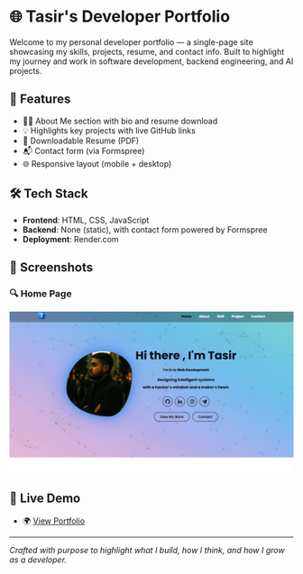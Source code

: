 # 🌐 Tasir's Developer Portfolio

Welcome to my personal developer portfolio — a single-page site showcasing my skills, projects, resume, and contact info. Built to highlight my journey and work in software development, backend engineering, and AI projects.

## 🚀 Features

- 🧑‍💼 About Me section with bio and resume download
- 💡 Highlights key projects with live GitHub links
- 📄 Downloadable Resume (PDF)
- 📬 Contact form (via Formspree)
- 🌐 Responsive layout (mobile + desktop)

## 🛠️ Tech Stack

- **Frontend**: HTML, CSS, JavaScript
- **Backend**: None (static), with contact form powered by Formspree
- **Deployment**: Render.com

## 📸 Screenshots

### 🔍 Home Page
![Home Page](./webhome.jpeg)

## 🔗 Live Demo

- 🌍 [View Portfolio](https://tasir-ahhamed-laskar.onrender.com)

---

_Crafted with purpose to highlight what I build, how I think, and how I grow as a developer._
